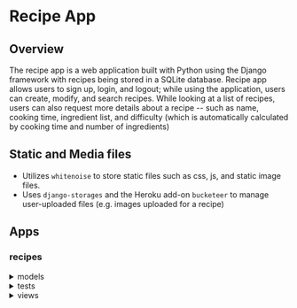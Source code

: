 # Recipe App
## Overview
The recipe app is a web application built with Python using the Django framework with recipes being stored in a SQLite database. 
Recipe app allows users to sign up, login, and logout; while using the application, users can create, modify, and search recipes. 
While looking at a list of recipes, users can also request more details about a recipe -- such as name, cooking time, ingredient list, and difficulty (which is automatically calculated by cooking time and number of ingredients)

## Static and Media files
- Utilizes `whitenoise` to store static files such as css, js, and static image files.
- Uses `django-storages` and the Heroku add-on `bucketeer` to manage user-uploaded files (e.g. images uploaded for a recipe)

## Apps
### recipes

<details>
<summary> models </summary>
  
#### The Recipe model includes the following:
  
  - `name` ( CharField, max length of 120 )
  - `cooking_time` ( Positive Integer, must be in the range of 1 - 100, should be given in minutes )
  - `ingredients` ( CharField, max length of 200, each ingredient should be separated by a comma )
  - `pic` (ImageField that uploads to the `media/recipes` folder
  - Defines the `calc_difficulty` function to calculate a recipes difficulty given the num of ingredients and cooking time
  - Defines the `get_ingredient_list` function that strips whitespaces from ingredients list and then splits the string at commas
  - Defines the  `get_absolute_url` function that creates url for object using its primary key

</details>

<details>
<summary> tests </summary>

#### `RecipeModelTest` creates the following test data:
  ```
  name = 'Tea'
  cooking_time = 5
  ingredients = 'tea leaves, water, sugar'
  ```

#### `RecipeModelTest` includes the following tests:

##### `test_recipe_name`
  > checks if object name and the verbose_name of the `name` field are equal

##### `test_recipe_name_max_length`
  > checks if the parameter `max_length` for `name` equals 120

##### `test_cooking_time_min`
  > checks if the `cooking_time` value is between 1 and 100

##### `test_cooking_time_type`
  > checks if the `cooking_time` value is an integer

##### `test_ingredients_max_length`
  > checks if the parameter `max_length` for `ingredients` equals 200

##### `test_recipe_difficulty`
  > calls `calc_difficulty()` on test recipe to ensure it calculates the expected 'Easy' difficulty

##### `test_get_absolute_url`
  > calls `get_absolute_url()` on test recipe to ensure the url it produces equals `/recipes/1`

##### `test_ingredient_list`
  > calls `get_ingredient_list()` on test recipe to get length of ingredient list and compares to expected value

#### `RecipeFormTest` creates the following test data:
  ```
  name = 'Tea'
  cooking_time = 5
  ingredients = 'tea leaves, water, sugar'

  name = 'Lemon Rice'
  cooking_time = 30
  ingredients = 'lemons, rice, water'
  ```

#### `RecipeFormTest` includes the following tests:

##### `test_search_request`
  > posts search data to `/recipes/search`, expects a status code of 200

##### `test_form_valid`
  > passes search data to `RecipeSearchForm()` and checks `is_valid()`

##### `test_search_ingredient`
  > posts ingredient search data to `/recipes/search` and decodes response to check if both recipes are present

##### `test_search_recipe`
  > posts recipe name search data to `/recipes/search` and decodes response to check if recipe is present

</details>

<details>
<summary> views </summary>
  
##### home
  > Redirects user to `login` so they can be authenticated

#### login_view
  > Accepts web request

  > Authenticates form data; if user is authenticated, they are redirected to `recipes:list`

  > If they are not authenticated, an error message is returned

#### logout_view
  > Accepts web request

  > Returns `success.html` template to show user they have been successfully signed out

  > Template also provides button back to `login` if the user wishes to log back in

#### about_page
  > Accepts web request

  > Returns `recipes/about.html`

#### delete_recipe
  > Accepts web request and primary key

  > Gets recipe object based on primary key then deletes object

  > Redirects user to List view after deletion

#### update_recipe
  > Accepts web request and primary key

  > Gets recipe object based on primary key then if method is POST, form data is gathered

  > If form is valid, form is saved and the recipe is updated

#### add_recipe
  > Accepts web request and primary key

  > Gets recipe object based on primary key then if method is POST, form data is gathered

  > If form is valid, form is saved and the recipe is created

#### get_queryset
  > Accepts web request

  > Gets search term and selected chart type from submitted form

  > Filters recipes based on search term then created pandas DataFrame from values

  > Calls `get_chart()` from `utils.py` to generate chart based on DataFrame

##### RecipeListView
  > Class-based view that produces list view of the recipes

  > Returns the `recipes/recipe_list.html` template

##### RecipeDetailView
  > Class-based view that produces a detailed view of the specified recipe
  
  > Returns the `recipes/recipe_detail.html` template

</details>
